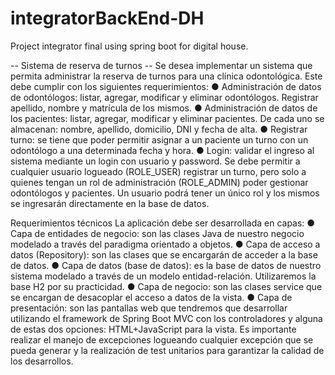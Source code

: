 # integratorBackEnd-DH
Project integrator final using spring boot for digital house.

-- Sistema de reserva de turnos --
Se desea implementar un sistema que permita administrar la reserva de turnos para una
clínica odontológica. Este debe cumplir con los siguientes requerimientos:
● Administración de datos de odontólogos: listar, agregar, modificar y eliminar
odontólogos. Registrar apellido, nombre y matrícula de los mismos.
● Administración de datos de los pacientes: listar, agregar, modificar y eliminar
pacientes. De cada uno se almacenan: nombre, apellido, domicilio, DNI y fecha de
alta.
● Registrar turno: se tiene que poder permitir asignar a un paciente un turno con
un odontólogo a una determinada fecha y hora.
● Login: validar el ingreso al sistema mediante un login con usuario y password. Se
debe permitir a cualquier usuario logueado (ROLE_USER) registrar un turno, pero
solo a quienes tengan un rol de administración (ROLE_ADMIN) poder gestionar
odontólogos y pacientes. Un usuario podrá tener un único rol y los mismos se
ingresarán directamente en la base de datos.

Requerimientos técnicos
La aplicación debe ser desarrollada en capas:
● Capa de entidades de negocio: son las clases Java de nuestro negocio
modelado a través del paradigma orientado a objetos.
● Capa de acceso a datos (Repository): son las clases que se encargarán de
acceder a la base de datos.
● Capa de datos (base de datos): es la base de datos de nuestro sistema
modelado a través de un modelo entidad-relación. Utilizaremos la base H2 por su
practicidad.
● Capa de negocio: son las clases service que se encargan de desacoplar el
acceso a datos de la vista.
● Capa de presentación: son las pantallas web que tendremos que desarrollar
utilizando el framework de Spring Boot MVC con los controladores y alguna de
estas dos opciones: HTML+JavaScript para la vista.
Es importante realizar el manejo de excepciones logueando cualquier excepción que se
pueda generar y la realización de test unitarios para garantizar la calidad de los
desarrollos.
